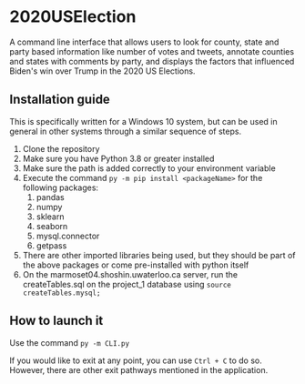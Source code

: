 # 2020USElection
A command line interface that allows users to look for county, state and party based information like number of votes and tweets, annotate counties and states with comments by party, and displays the factors that influenced Biden's win over Trump in the 2020 US Elections.

## Installation guide
This is specifically written for a Windows 10 system, but can be used in general in other systems through a similar sequence of steps.
  1. Clone the repository
  2. Make sure you have Python 3.8 or greater installed
  3. Make sure the path is added correctly to your environment variable
  4. Execute the command ```py -m pip install <packageName>``` for the following packages:
      1. pandas
      2. numpy
      3. sklearn
      4. seaborn
      5. mysql.connector
      6. getpass
  5. There are other imported libraries being used, but they should be part of the above packages or come pre-installed with python itself
  6. On the marmoset04.shoshin.uwaterloo.ca server, run the createTables.sql on the project_1 database using ```source createTables.mysql;```
  
  ## How to launch it
  Use the command ```py -m CLI.py```
  
  If you would like to exit at any point, you can use ```Ctrl + C``` to do so. However, there are other exit pathways mentioned in the application.
